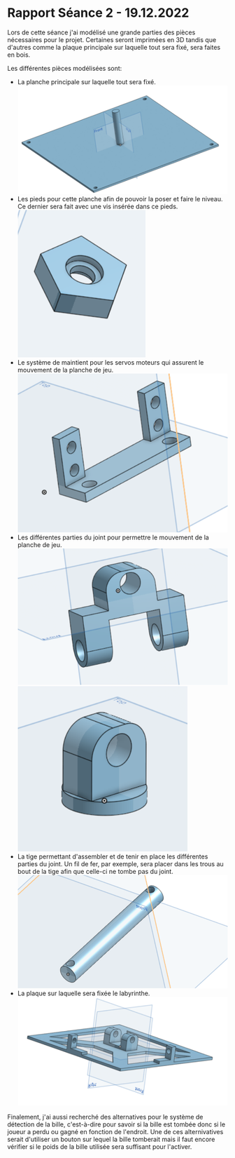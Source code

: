 # Rapport Séance 2 - 19.12.2022

Lors de cette séance j'ai modélisé une grande parties des pièces nécessaires pour le projet. Certaines seront imprimées en 3D tandis que d'autres comme la plaque principale sur laquelle tout sera fixé, sera faites en bois.

Les différentes pièces modélisées sont:
- La planche principale sur laquelle tout sera fixé.
![Planche principale](/Documentation/Pictures/Seance_2/base_plate.PNG)
- Les pieds pour cette planche afin de pouvoir la poser et faire le niveau. Ce dernier sera fait avec une vis insérée dans ce pieds.
![Pieds de la planche principale](/Documentation/Pictures/Seance_2/foot_base_plate.PNG)
- Le système de maintient pour les servos moteurs qui assurent le mouvement de la planche de jeu.
![Système de maintient pour les servos moteurs](/Documentation/Pictures/Seance_2/servo_hold.PNG)
- Les différentes parties du joint pour permettre le mouvement de la planche de jeu.
![Joint partie 1](https://github.com/JuliusOrtstadt/Maze_Game/blob/a0012b8b0fcad7106bb0e93f42db34eb6e7d2783/Documentation/Pictures/joint_1.PNG)
![Joint partie 2](https://github.com/JuliusOrtstadt/Maze_Game/blob/a0012b8b0fcad7106bb0e93f42db34eb6e7d2783/Documentation/Pictures/joint_2.PNG)
- La tige permettant d'assembler et de tenir en place les différentes parties du joint. Un fil de fer, par exemple, sera placer dans les trous au bout de la tige afin que celle-ci ne tombe pas du joint.
![Tige](/Documentation/Pictures/Seance_2/rod.PNG)
- La plaque sur laquelle sera fixée le labyrinthe.
![Plaque de fixation du labyrinthe](/Documentation/Pictures/Seance_2/game_plate.PNG)


Finalement, j'ai aussi recherché des alternatives pour le système de détection de la bille, c'est-à-dire pour savoir si la bille est tombée donc si le joueur a perdu ou gagné en fonction de l'endroit. Une de ces alternivatives serait d'utiliser un bouton sur lequel la bille tomberait mais il faut encore vérifier si le poids de la bille utilisée sera suffisant pour l'activer.
